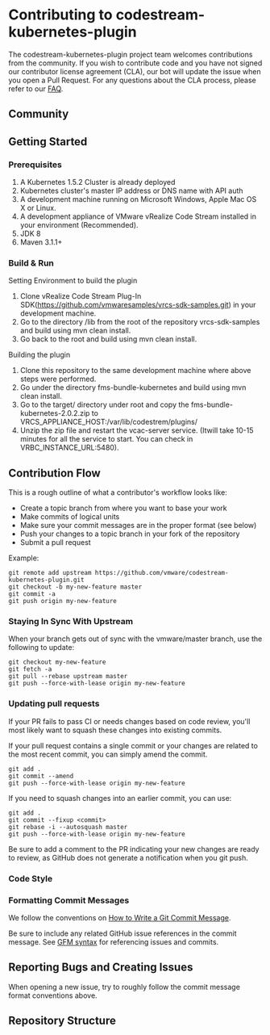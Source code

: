 

# Contributing to codestream-kubernetes-plugin

The codestream-kubernetes-plugin project team welcomes contributions from the community. If you wish to contribute code and you have not
signed our contributor license agreement (CLA), our bot will update the issue when you open a Pull Request. For any
questions about the CLA process, please refer to our [FAQ](https://cla.vmware.com/faq).

## Community

## Getting Started
### Prerequisites
1. A Kubernetes 1.5.2 Cluster is already deployed
2. Kubernetes cluster's master IP address or DNS name with API auth
3. A development machine running on Microsoft Windows, Apple Mac OS X or Linux.
4. A development appliance of VMware vRealize Code Stream installed in your environment (Recommended).
5. JDK 8
6. Maven 3.1.1+

### Build & Run
Setting Environment to build the plugin
1. Clone vRealize Code Stream Plug-In SDK(https://github.com/vmwaresamples/vrcs-sdk-samples.git) in your development machine.
2. Go to the directory /lib from the root of the repository vrcs-sdk-samples and build using mvn clean install.
3. Go back to the root and build using mvn clean install.

Building the plugin
1. Clone this repository to the same development machine where above steps were performed.
2. Go under the directory fms-bundle-kubernetes and build using mvn clean install.
3. Go to the target/ directory under root and copy the fms-bundle-kubernetes-2.0.2.zip to       VRCS_APPLIANCE_HOST:/var/lib/codestrem/plugins/
4. Unzip the zip file and restart the vcac-server service. (Itwill take 10-15 minutes for all the service to start. You can check in VRBC_INSTANCE_URL:5480).

## Contribution Flow

This is a rough outline of what a contributor's workflow looks like:

- Create a topic branch from where you want to base your work
- Make commits of logical units
- Make sure your commit messages are in the proper format (see below)
- Push your changes to a topic branch in your fork of the repository
- Submit a pull request

Example:

``` shell
git remote add upstream https://github.com/vmware/codestream-kubernetes-plugin.git
git checkout -b my-new-feature master
git commit -a
git push origin my-new-feature
```

### Staying In Sync With Upstream

When your branch gets out of sync with the vmware/master branch, use the following to update:

``` shell
git checkout my-new-feature
git fetch -a
git pull --rebase upstream master
git push --force-with-lease origin my-new-feature
```

### Updating pull requests

If your PR fails to pass CI or needs changes based on code review, you'll most likely want to squash these changes into
existing commits.

If your pull request contains a single commit or your changes are related to the most recent commit, you can simply
amend the commit.

``` shell
git add .
git commit --amend
git push --force-with-lease origin my-new-feature
```

If you need to squash changes into an earlier commit, you can use:

``` shell
git add .
git commit --fixup <commit>
git rebase -i --autosquash master
git push --force-with-lease origin my-new-feature
```

Be sure to add a comment to the PR indicating your new changes are ready to review, as GitHub does not generate a
notification when you git push.

### Code Style

### Formatting Commit Messages

We follow the conventions on [How to Write a Git Commit Message](http://chris.beams.io/posts/git-commit/).

Be sure to include any related GitHub issue references in the commit message.  See
[GFM syntax](https://guides.github.com/features/mastering-markdown/#GitHub-flavored-markdown) for referencing issues
and commits.

## Reporting Bugs and Creating Issues

When opening a new issue, try to roughly follow the commit message format conventions above.

## Repository Structure
